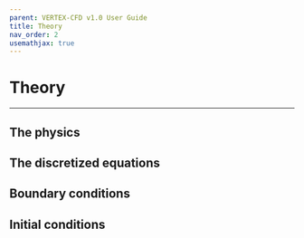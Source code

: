 ```yaml
---
parent: VERTEX-CFD v1.0 User Guide
title: Theory
nav_order: 2
usemathjax: true
---
```


# Theory

---

## The physics

## The discretized equations

## Boundary conditions

## Initial conditions
